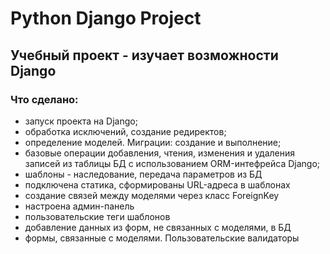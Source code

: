 # Python Django Project
## Учебный проект - изучает возможности Django

### Что сделано:
+ запуск проекта на Django;
+ обработка исключений, создание редиректов;
+ определение моделей. Миграции: создание и выполнение;
+ базовые операции добавления, чтения, изменения и удаления записей из таблицы БД с использованием ORM-интефрейса Django;
+ шаблоны - наследование, передача параметров из БД
+ подключена статика, сформированы URL-адреса в шаблонах
+ создание связей между моделями через класс ForeignKey
+ настроена админ-панель
+ пользовательские теги шаблонов
+ добавление данных из форм, не связанных с моделями, в БД
+ формы, связанные с моделями. Пользовательские валидаторы